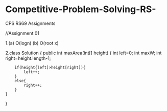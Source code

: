 # Competitive-Problem-Solving-RS-
CPS RS69 Assignments


//Assignment 01


1.(a) O(logn)
  (b) O(root x)


2.class Solution {
    public int maxArea(int[] height) {
        int left=0;
        int maxW;
        int right=height.length-1;

        if(height{left]>height[right]){
            left++;
        }
        else{
            right++;
        }
    }
}
